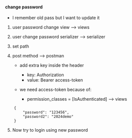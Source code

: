 #### change password
- I remember old pass but I want to update it

1. user password change view --> views

2. user change password serializer --> serializer

3. set path

4. post method --> postman
    - add extra key inside the header
        - key: Authorization
        - value: Bearer access-token

    - we need access-token because of:
        - permission_classes = [IsAuthenticated] --> views
    
```
    {
        "password": "123456",
        "password2": "2024demo"
    }
```

5. Now try to login using new password